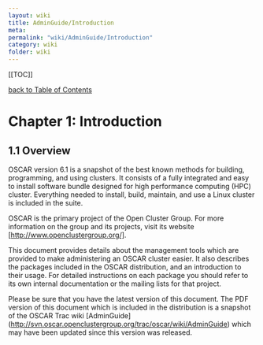 ```yaml
---
layout: wiki
title: AdminGuide/Introduction
meta: 
permalink: "wiki/AdminGuide/Introduction"
category: wiki
folder: wiki
---
```

<!-- Name: AdminGuide/Introduction -->
<!-- Version: 9 -->
<!-- Author: valleegr -->
[[TOC]]

[back to Table of Contents](AdminGuide)

# Chapter 1: Introduction

## 1.1 Overview

OSCAR version 6.1 is a snapshot of the best known methods for building, programming,
and using clusters. It consists of a fully integrated and easy to install software bundle designed
for high performance computing (HPC) cluster. Everything needed to install, build, maintain, and use a Linux cluster is included in the suite.

OSCAR is the primary project of the Open Cluster Group. For more information on the group and its
projects, visit its website [http://www.openclustergroup.org/].

This document provides details about the management tools which are provided to make administering an OSCAR cluster easier.  It also describes the packages included in the OSCAR distribution, and an introduction to their usage.  For detailed instructions on each package you should refer to its own internal documentation or the mailing lists for that project.

Please be sure that you have the latest version of this document. The PDF version of this document which is included in the distribution is a snapshot of the OSCAR Trac wiki [AdminGuide] (http://svn.oscar.openclustergroup.org/trac/oscar/wiki/AdminGuide) which may have been updated since this version was released.

